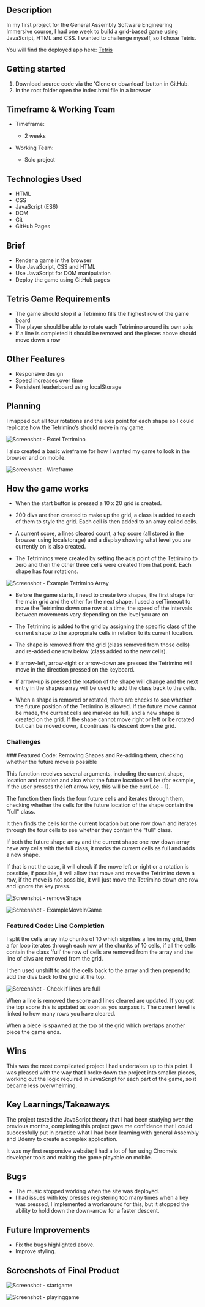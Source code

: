 
## Description

In my first project for the General Assembly Software Engineering Immersive course, I had one week to build a grid-based game using JavaScript, HTML and CSS. I wanted to challenge myself, so I chose Tetris. 

You will find the deployed app here:  [Tetris](https://dancfc84.github.io/Project_1)

## Getting started

1.	Download source code via the 'Clone or download' button in GitHub.
2.	In the root folder open the index.html file in a browser

## Timeframe & Working Team

- Timeframe:
    - 2 weeks

-	Working Team:
    -	Solo project

## Technologies Used

- HTML
- CSS
- JavaScript (ES6)
- DOM
- Git
- GitHub Pages

## Brief

- Render a game in the browser
- Use JavaScript, CSS and HTML
- Use JavaScript for DOM manipulation
- Deploy the game using GitHub pages

## Tetris Game Requirements

- The game should stop if a Tetrimino fills the highest row of the game board
- The player should be able to rotate each Tetrimino around its own axis
- If a line is completed it should be removed and the pieces above should move down a row

## Other Features

- Responsive design
- Speed increases over time
- Persistent leaderboard using localStorage

## Planning

I mapped out all four rotations and the axis point for each shape so I could replicate how the Tetrimino’s should move in my game.

![Screenshot - Excel Tetrimino](https://github.com/dancfc84/Project_1/blob/master/screenshots/excelTetriminoShapes.png)

I also created a basic wireframe for how I wanted my game to look in the browser and on mobile.

![Screenshot - Wireframe](https://github.com/dancfc84/Project_1/blob/master/screenshots/wireframe.png)

## How the game works

- When the start button is pressed a 10 x 20 grid is created.

- 200 divs are then created to make up the grid, a class is added to each of them to style the grid. Each cell is then added to an array called cells.

- A current score, a lines cleared count, a top score (all stored in the browser using localstorage) and a display showing what level you are currently on is also created.

- The Tetriminos were created by setting the axis point of the Tetrimino to zero and then the other three cells were created from that point. Each shape has four rotations.

![Screenshot - Example Tetrimino Array](https://github.com/dancfc84/Project_1/blob/master/screenshots/TetriminoExampleArray.png)


- Before the game starts, I need to create two shapes, the first shape for the main grid and the other for the next shape.
  I used a setTimeout to move the Tetrimino down one row at a time, the speed of the intervals between movements vary depending on the level you are on 

-	The Tetrimino is added to the grid by assigning the specific class of the current shape to the appropriate cells in relation to its current location.

-	The shape is removed from the grid (class removed from those cells) and re-added one row below (class added to the new cells).

-	If arrow-left, arrow-right or arrow-down are pressed the Tetrimino will move in the direction pressed on the keyboard.

-	If arrow-up is pressed the rotation of the shape will change and the next entry in the shapes array will be used to add the class back to the cells.

-	When a shape is removed or rotated, there are checks to see whether the future position of the Tetrimino is allowed. If the future move cannot be made, the current cells are marked as full, and a new shape is created on the grid. If the shape cannot move right or left or be rotated but can be moved down, it continues its descent down the grid.


### Challenges

### Featured Code: Removing Shapes and Re-adding them, checking whether the future move is possible

This function receives several arguments, including the current shape, location and rotation and also what the future location will be (for example, if the user presses the left arrow key, this will be the currLoc - 1).

The function then finds the four future cells and iterates through them, checking whether the cells for the future location of the shape contain the "full" class.

It then finds the cells for the current location but one row down and iterates through the four cells to see whether they contain the "full" class.

If both the future shape array and the current shape one row down array have any cells with the full class, it marks the current cells as full and adds a new shape.

If that is not the case, it will check if the move left or right or a rotation is possible, if possible, it will allow that move and move the Tetrimino down a row, if the move is not possible, it will just move the Tetrimino down one row and ignore the key press.


![Screenshot - removeShape](https://github.com/dancfc84/Project_1/blob/master/screenshots/removeShapeGrid.png)

![Screenshot - ExampleMoveInGame](https://github.com/dancfc84/Project_1/blob/master/screenshots/ExampleMoveTetris.png)


### Featured Code: Line Completion

I split the cells array into chunks of 10 which signifies a line in my grid, then a for loop iterates through each row of the chunks of 10 cells, if all the cells contain the class ‘full’ the row of cells are removed from the array and the line of divs are removed from the grid.

I then used unshift to add the cells back to the array and then prepend to add the divs back to the grid at the top.

![Screenshot - Check if lines are full](https://github.com/dancfc84/Project_1/blob/master/screenshots/CheckLines.png)

When a line is removed the score and lines cleared are updated. If you get the top score this is updated as soon as you surpass it. The current level is linked to how many rows you have cleared.

When a piece is spawned at the top of the grid which overlaps another piece the game ends.


## Wins

This was the most complicated project I had undertaken up to this point. I was pleased with the way that I broke down the project into smaller pieces, working out the logic required in JavaScript for each part of the game, so it became less overwhelming. 


## Key Learnings/Takeaways

The project tested the JavaScript theory that I had been studying over the previous months, completing this project gave me confidence that I could successfully put in practice what I had been learning with general Assembly and Udemy to create a complex application.

It was my first responsive website; I had a lot of fun using Chrome’s developer tools and making the game playable on mobile.


## Bugs

-	The music stopped working when the site was deployed.
-	I had issues with key presses registering too many times when a key was pressed, I implemented a workaround for this, but it stopped the ability to hold down the down-arrow for a faster descent.


## Future Improvements

-	Fix the bugs highlighted above.
-	Improve styling.


## Screenshots of Final Product

![Screenshot - startgame](https://github.com/dancfc84/Project_1/blob/master/screenshots/TetrisStart.png)

![Screenshot - playinggame](https://github.com/dancfc84/Project_1/blob/master/screenshots/TetrisPlaying.png)
